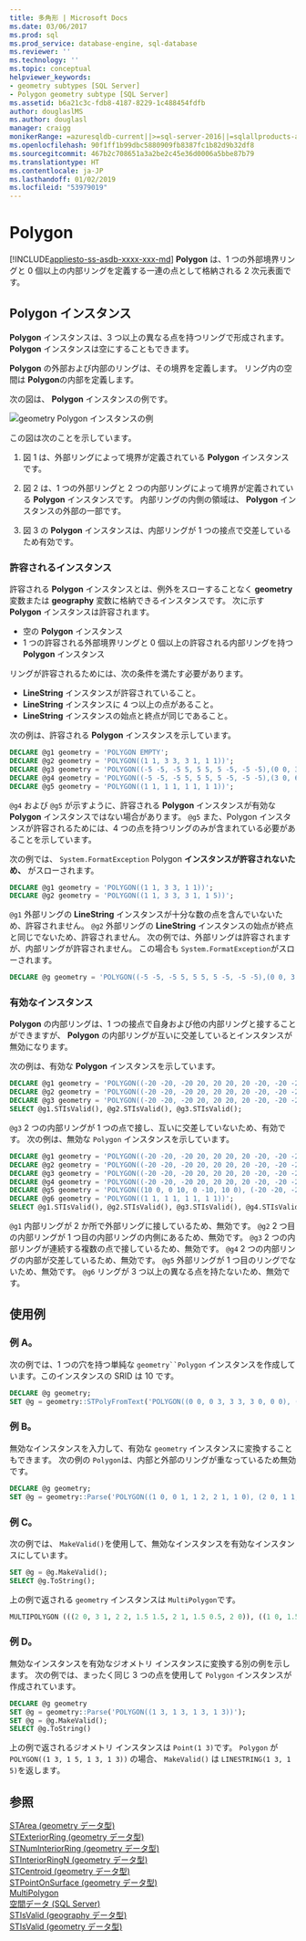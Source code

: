 ```yaml
---
title: 多角形 | Microsoft Docs
ms.date: 03/06/2017
ms.prod: sql
ms.prod_service: database-engine, sql-database
ms.reviewer: ''
ms.technology: ''
ms.topic: conceptual
helpviewer_keywords:
- geometry subtypes [SQL Server]
- Polygon geometry subtype [SQL Server]
ms.assetid: b6a21c3c-fdb8-4187-8229-1c488454fdfb
author: douglaslMS
ms.author: douglasl
manager: craigg
monikerRange: =azuresqldb-current||>=sql-server-2016||=sqlallproducts-allversions||>=sql-server-linux-2017||=azuresqldb-mi-current
ms.openlocfilehash: 90f1ff1b99dbc5880909fb8387fc1b82d9b32df8
ms.sourcegitcommit: 467b2c708651a3a2be2c45e36d0006a5bbe87b79
ms.translationtype: HT
ms.contentlocale: ja-JP
ms.lasthandoff: 01/02/2019
ms.locfileid: "53979019"
---
```

# <a name="polygon"></a>Polygon
[!INCLUDE[appliesto-ss-asdb-xxxx-xxx-md](../../includes/appliesto-ss-asdb-xxxx-xxx-md.md)]
  **Polygon** は、1 つの外部境界リングと 0 個以上の内部リングを定義する一連の点として格納される 2 次元表面です。  
  
## <a name="polygon-instances"></a>Polygon インスタンス  
 **Polygon** インスタンスは、3 つ以上の異なる点を持つリングで形成されます。 **Polygon** インスタンスは空にすることもできます。  
  
**Polygon** の外部および内部のリングは、その境界を定義します。 リング内の空間は **Polygon**の内部を定義します。  
  
次の図は、 **Polygon** インスタンスの例です。  
  
 ![geometry Polygon インスタンスの例](../../relational-databases/spatial/media/polygon.gif "geometry Polygon インスタンスの例")  
  
この図は次のことを示しています。  
  
1.  図 1 は、外部リングによって境界が定義されている **Polygon** インスタンスです。  
  
2.  図 2 は、1 つの外部リングと 2 つの内部リングによって境界が定義されている **Polygon** インスタンスです。 内部リングの内側の領域は、 **Polygon** インスタンスの外部の一部です。  
  
3.  図 3 の **Polygon** インスタンスは、内部リングが 1 つの接点で交差しているため有効です。  
  
### <a name="accepted-instances"></a>許容されるインスタンス  
 許容される **Polygon** インスタンスとは、例外をスローすることなく **geometry** 変数または **geography** 変数に格納できるインスタンスです。 次に示す **Polygon** インスタンスは許容されます。  
  
-   空の **Polygon** インスタンス  
-   1 つの許容される外部境界リングと 0 個以上の許容される内部リングを持つ **Polygon** インスタンス  
  
リングが許容されるためには、次の条件を満たす必要があります。  
  
-   **LineString** インスタンスが許容されていること。  
-   **LineString** インスタンスに 4 つ以上の点があること。  
-   **LineString** インスタンスの始点と終点が同じであること。  
  
次の例は、許容される **Polygon** インスタンスを示しています。  
  
```sql  
DECLARE @g1 geometry = 'POLYGON EMPTY';  
DECLARE @g2 geometry = 'POLYGON((1 1, 3 3, 3 1, 1 1))';  
DECLARE @g3 geometry = 'POLYGON((-5 -5, -5 5, 5 5, 5 -5, -5 -5),(0 0, 3 0, 3 3, 0 3, 0 0))';  
DECLARE @g4 geometry = 'POLYGON((-5 -5, -5 5, 5 5, 5 -5, -5 -5),(3 0, 6 0, 6 3, 3 3, 3 0))';  
DECLARE @g5 geometry = 'POLYGON((1 1, 1 1, 1 1, 1 1))';  
```  
  
`@g4` および `@g5` が示すように、許容される **Polygon** インスタンスが有効な **Polygon** インスタンスではない場合があります。 `@g5` また、Polygon インスタンスが許容されるためには、4 つの点を持つリングのみが含まれている必要があることを示しています。  
  
次の例では、 `System.FormatException` Polygon **インスタンスが許容されないため、** がスローされます。  
  
```sql  
DECLARE @g1 geometry = 'POLYGON((1 1, 3 3, 1 1))';  
DECLARE @g2 geometry = 'POLYGON((1 1, 3 3, 3 1, 1 5))';  
```  
  
`@g1` 外部リングの **LineString** インスタンスが十分な数の点を含んでいないため、許容されません。 `@g2` 外部リングの **LineString** インスタンスの始点が終点と同じでないため、許容されません。 次の例では、外部リングは許容されますが、内部リングが許容されません。 この場合も `System.FormatException`がスローされます。  
  
```sql  
DECLARE @g geometry = 'POLYGON((-5 -5, -5 5, 5 5, 5 -5, -5 -5),(0 0, 3 0, 0 0))';  
```  
  
### <a name="valid-instances"></a>有効なインスタンス  
 **Polygon** の内部リングは、1 つの接点で自身および他の内部リングと接することができますが、 **Polygon** の内部リングが互いに交差しているとインスタンスが無効になります。  
  
 次の例は、有効な **Polygon** インスタンスを示しています。  
  
```sql  
DECLARE @g1 geometry = 'POLYGON((-20 -20, -20 20, 20 20, 20 -20, -20 -20))';  
DECLARE @g2 geometry = 'POLYGON((-20 -20, -20 20, 20 20, 20 -20, -20 -20), (10 0, 0 10, 0 -10, 10 0))';  
DECLARE @g3 geometry = 'POLYGON((-20 -20, -20 20, 20 20, 20 -20, -20 -20), (10 0, 0 10, 0 -10, 10 0), (-10 0, 0 10, -5 -10, -10 0))';  
SELECT @g1.STIsValid(), @g2.STIsValid(), @g3.STIsValid();  
```  
  
 `@g3` 2 つの内部リングが 1 つの点で接し、互いに交差していないため、有効です。 次の例は、無効な `Polygon` インスタンスを示しています。  
  
```sql   
DECLARE @g1 geometry = 'POLYGON((-20 -20, -20 20, 20 20, 20 -20, -20 -20), (20 0, 0 10, 0 -20, 20 0))';  
DECLARE @g2 geometry = 'POLYGON((-20 -20, -20 20, 20 20, 20 -20, -20 -20), (10 0, 0 10, 0 -10, 10 0), (5 0, 1 5, 1 -5, 5 0))';  
DECLARE @g3 geometry = 'POLYGON((-20 -20, -20 20, 20 20, 20 -20, -20 -20), (10 0, 0 10, 0 -10, 10 0), (-10 0, 0 10, 0 -10, -10 0))';  
DECLARE @g4 geometry = 'POLYGON((-20 -20, -20 20, 20 20, 20 -20, -20 -20), (10 0, 0 10, 0 -10, 10 0), (-10 0, 1 5, 0 -10, -10 0))';  
DECLARE @g5 geometry = 'POLYGON((10 0, 0 10, 0 -10, 10 0), (-20 -20, -20 20, 20 20, 20 -20, -20 -20) )';  
DECLARE @g6 geometry = 'POLYGON((1 1, 1 1, 1 1, 1 1))';  
SELECT @g1.STIsValid(), @g2.STIsValid(), @g3.STIsValid(), @g4.STIsValid(), @g5.STIsValid(), @g6.STIsValid();  
```  
  
 `@g1` 内部リングが 2 か所で外部リングに接しているため、無効です。 `@g2` 2 つ目の内部リングが 1 つ目の内部リングの内側にあるため、無効です。 `@g3` 2 つの内部リングが連続する複数の点で接しているため、無効です。 `@g4` 2 つの内部リングの内部が交差しているため、無効です。 `@g5` 外部リングが 1 つ目のリングでないため、無効です。 `@g6` リングが 3 つ以上の異なる点を持たないため、無効です。  
  
## <a name="examples"></a>使用例  
### <a name="example-a"></a>例 A。  
次の例では、1 つの穴を持つ単純な `geometry``Polygon` インスタンスを作成しています。このインスタンスの SRID は 10 です。  
  
```sql  
DECLARE @g geometry;  
SET @g = geometry::STPolyFromText('POLYGON((0 0, 0 3, 3 3, 3 0, 0 0), (1 1, 1 2, 2 1, 1 1))', 10);  
```  
  

### <a name="example-b"></a>例 B。   
無効なインスタンスを入力して、有効な `geometry` インスタンスに変換することもできます。 次の例の `Polygon`は、内部と外部のリングが重なっているため無効です。  
  
```sql  
DECLARE @g geometry;  
SET @g = geometry::Parse('POLYGON((1 0, 0 1, 1 2, 2 1, 1 0), (2 0, 1 1, 2 2, 3 1, 2 0))');  
```  
  
### <a name="example-c"></a>例 C。  
次の例では、 `MakeValid()`を使用して、無効なインスタンスを有効なインスタンスにしています。  
  
```sql  
SET @g = @g.MakeValid();  
SELECT @g.ToString();  
```  
  
上の例で返される `geometry` インスタンスは `MultiPolygon`です。  
  
```sql  
MULTIPOLYGON (((2 0, 3 1, 2 2, 1.5 1.5, 2 1, 1.5 0.5, 2 0)), ((1 0, 1.5 0.5, 1 1, 1.5 1.5, 1 2, 0 1, 1 0)))  
```  
  
### <a name="example-d"></a>例 D。  
無効なインスタンスを有効なジオメトリ インスタンスに変換する別の例を示します。 次の例では、まったく同じ 3 つの点を使用して `Polygon` インスタンスが作成されています。  
  
```sql  
DECLARE @g geometry  
SET @g = geometry::Parse('POLYGON((1 3, 1 3, 1 3, 1 3))');  
SET @g = @g.MakeValid();  
SELECT @g.ToString()  
```  
  
上の例で返されるジオメトリ インスタンスは `Point(1 3)`です。  `Polygon` が `POLYGON((1 3, 1 5, 1 3, 1 3))` の場合、 `MakeValid()` は `LINESTRING(1 3, 1 5)`を返します。  
  
## <a name="see-also"></a>参照  
 [STArea &#40;geometry データ型&#41;](../../t-sql/spatial-geometry/starea-geometry-data-type.md)   
 [STExteriorRing &#40;geometry データ型&#41;](../../t-sql/spatial-geometry/stexteriorring-geometry-data-type.md)   
 [STNumInteriorRing &#40;geometry データ型&#41;](../../t-sql/spatial-geometry/stnuminteriorring-geometry-data-type.md)   
 [STInteriorRingN &#40;geometry データ型&#41;](../../t-sql/spatial-geometry/stinteriorringn-geometry-data-type.md)   
 [STCentroid &#40;geometry データ型&#41;](../../t-sql/spatial-geometry/stcentroid-geometry-data-type.md)   
 [STPointOnSurface &#40;geometry データ型&#41;](../../t-sql/spatial-geometry/stpointonsurface-geometry-data-type.md)   
 [MultiPolygon](../../relational-databases/spatial/multipolygon.md)   
 [空間データ &#40;SQL Server&#41;](../../relational-databases/spatial/spatial-data-sql-server.md)   
 [STIsValid &#40;geography データ型&#41;](../../t-sql/spatial-geography/stisvalid-geography-data-type.md)   
 [STIsValid &#40;geometry データ型&#41;](../../t-sql/spatial-geometry/stisvalid-geometry-data-type.md)  
  
  
